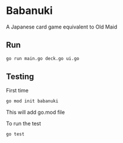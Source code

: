 # Babanuki

A Japanese card game equivalent to Old Maid

## Run

```bash
go run main.go deck.go ui.go
```

## Testing

First time

```bash
go mod init babanuki
```

This will add go.mod file

To run the test

```bash
go test
```